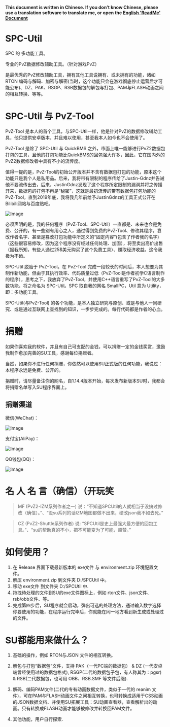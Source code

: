 **This document is written in Chinese. If you don’t know Chinese, please use a translation software to translate me, or open the [English 'ReadMe' Document](./ReadMe_EN.md)**

# SPC-Util

SPC 的 多功能工具。

专业的PvZ数据修改辅助工具。（针对游戏PvZ）

是最优秀的PvZ修改辅助工具，拥有其他工具说拥有、或未拥有的功能，诸如 RTON 编码与解码、加密与解密(当时，这个功能只会在游戏彻底停止运营后才可能公布)、DZ、PAK、RSGP、RSB数据包的解包与打包、PAM与FLASH动画之间的相互转换、等等。

# SPC-Util 与 PvZ-Tool

PvZ-Tool 是本人的首个工具，与SPC-Util一样，他是针对PvZ的数据修改辅助工具，他只提供安卓版本，并且难以使用，甚至我本人如今也不会使用了。

PvZ-Tool 是除了 SPC-Util 与 QuickBMS 之外，市面上唯一能够进行PvZ2数据包打包的工具，且他的打包功能比QuickBMS的回包强大许多，因此，它在国内外的PvZ2数据修改者中具有不小的流传度。

值得一提的是，PvZ-Tool的初始公开版本并不含有数据包打包的功能，原本这个功能只是我个人是私用品。后来，我将带有限制的程序传给了Justin-Gdnz并告诫他不要流传出去，后来，JustinGdnz发现了这个程序所定限制的漏洞并将之传播开来，数据包的打包不再是“秘密”，这就是最初流传的带有数据包打包功能的 PvZ-Tool，直到2019年底，我将我几年前给予JustinGdnz的工具正式公开在Bilibili网站与百度贴吧。

![Image](./other/about_jg.jpg)

必须声明的是，我的任何程序（PvZ-Tool、SPC-Util）一直都是、未来也会是免费、公开的，有一些别有用心之人，通过得到免费的PvZ-Tool、修改其程序，篡改作者名字、甚至是篡改打包功能中所定义的“固定内容”(包含了作者我的名字)（这些很容易修改，因为这个程序没有经过任何处理、加固），将至卖出高价出售（据我所知，有些人通过25$美元购买了这个免费工具）、赚取经济收益。这令我极为不齿。

SPC-Util 脱胎于 PvZ-Tool。在 PvZ-Tool 完成一段较长的时间后，本人想要为其制作新功能，但由于其执行效率、代码质量过低（PvZ-Tool是作者初学C语言制作的程序），思考之下，我放弃了PvZ-Tool，并使用C++语言重写了PvZ-Tool的大多数功能，将之命名为 SPC-Util。SPC 取自我的网名 SmallPC，Util 意为 Utility，即：多功能工具。

SPC-Util(与PvZ-Tool) 的各个功能，是本人独立研究与原创、或是与他人一同研究、或是通过互联网上查找到的知识，一步步完成的。每行代码都是作者的心血。

# 捐赠

如果你喜欢我的软件，并且有自己可支配的金钱，可以捐赠一定的金钱奖赏，激励我制作愈加完善的SU工具，感谢每位捐赠者。

当然，如果你不进行任何捐赠，你依然可以使用SU正式版的任何功能，我说过：本程序永远是免费、公开的。

捐赠时，请尽量备注你的网名，自1.14.4版本开始，每次发布新版本SU时，我都会将捐赠名单写入SU程序界面上。

## 捐赠渠道

微信(WeChat)：

![Image](./donate/wechat.png)

支付宝(AliPay)：

![Image](./donate/alipay.jpg)

QQ钱包(QQ)：

![Image](./donate/qq.png)

# 名 人 名 言（确信）（开玩笑

> MF (PvZ2-IZM系列作者之一) 说：“不知道SPCUtil的人就相当于没搞过修改（确信）。”、“没su系列的话IZM地图都做不出来，硬改json我不如去死。”  

> CZ (PvZ2-Shuttle系列作者) 说: “SPCUtil是史上最强大最方便的回包工具。”、“su的帮助真的不小，把不可能变为了可能，超赞。”  

# 如何使用？

1. 在 Release 界面下载最新版本的 exe文件 与 environment.zip 环境配置文件。
2. 解压 environment.zip 到文件夹 D:/SPCUtil 中。
3. 移动 exe文件 到文件夹 D:/SPCUtil 中.
4. 拖拽待处理的文件到SU的exe文件图标上，例如 rton文件、json文件、rsb/obb文件、等。
5. 完成第四步后，SU程序就会启动，弹出可选的处理方法，通过输入数字选择你要使用的功能，在程序运行完毕后，你就能在同一地方看到新生成或处理过的文件。

# SU都能用来做什么？

1. 基础的操作，例如 RTON与JSON 文件的相互转换。
2. 解包与打包“数据包”文件，支持 PAK（一代PC端的数据包） & DZ (一代安卓端曾经使用过的数据包格式), RSGP(二代的数据包子包，有人称其为：pgsr) & RSB(二代数据包，也可用 OBB、RSB.SMF 等文件后缀).
3. 解码、编码PAM文件(二代的专有动画数据文件，类似于一代的 reanim 文件)，可在PAM与FLASH动画文件之间相互转换，也可转换成适用于CSS动画的JSON数据文档、并使用SU拓展工具：SU动画查看器，查看解析出的动画。只有转换成FLASH动画才能够被修改并转换回PAM文件。

4. 其他功能，用户自行探索.
